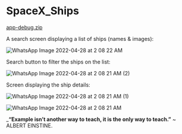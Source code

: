 # SpaceX_Ships
 
[app-debug.zip](https://github.com/ChaloCy/SpaceX_Ships/files/8587299/app-debug.zip)

 
 A search screen displaying a list of ships (names & images):
 
![WhatsApp Image 2022-04-28 at 2 08 22 AM](https://user-images.githubusercontent.com/53512422/165863319-f90a14d2-e184-466f-b80f-a02b66299a22.jpeg)

 Search button to filter the ships on the list:

![WhatsApp Image 2022-04-28 at 2 08 21 AM (2)](https://user-images.githubusercontent.com/53512422/165863437-a2698ed3-1137-4b8a-a6ae-67b8db941be6.jpeg)

Screen displaying the ship details: 

![WhatsApp Image 2022-04-28 at 2 08 21 AM (1)](https://user-images.githubusercontent.com/53512422/165863476-7a6001ad-9922-4711-921a-5406aa6728d2.jpeg)


![WhatsApp Image 2022-04-28 at 2 08 21 AM](https://user-images.githubusercontent.com/53512422/165863515-79338cb8-3d14-4e17-9c6c-787ac07a0505.jpeg)


_**“Example isn’t another way to teach, it is the only way to teach.”** 
~ ALBERT EINSTINE.
